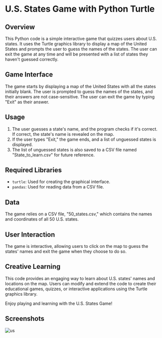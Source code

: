 # U.S. States Game with Python Turtle

## Overview
This Python code is a simple interactive game that quizzes users about U.S. states. It uses the Turtle graphics library to display a map of the United States and prompts the user to guess the names of the states. The user can exit the game at any time and will be presented with a list of states they haven't guessed correctly.

## Game Interface
The game starts by displaying a map of the United States with all the states initially blank. The user is prompted to guess the names of the states, and their answers are not case-sensitive. The user can exit the game by typing "Exit" as their answer.

## Usage
1. The user guesses a state's name, and the program checks if it's correct. If correct, the state's name is revealed on the map.
2. If the user types "Exit," the game ends, and a list of unguessed states is displayed.
3. The list of unguessed states is also saved to a CSV file named "State_to_learn.csv" for future reference.

## Required Libraries
- `turtle`: Used for creating the graphical interface.
- `pandas`: Used for reading data from a CSV file.

## Data
The game relies on a CSV file, "50_states.csv," which contains the names and coordinates of all 50 U.S. states.

## User Interaction
The game is interactive, allowing users to click on the map to guess the states' names and exit the game when they choose to do so.

## Creative Learning
This code provides an engaging way to learn about U.S. states' names and locations on the map. Users can modify and extend the code to create their educational games, quizzes, or interactive applications using the Turtle graphics library.

Enjoy playing and learning with the U.S. States Game!


## Screenshots
![us](https://github.com/nikitasavaliya87/Python-Project/assets/144912665/dee67c6d-ab4e-4ca8-a9b3-d37f697bc146)


